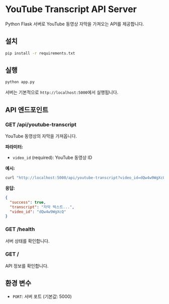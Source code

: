 # YouTube Transcript API Server

Python Flask 서버로 YouTube 동영상 자막을 가져오는 API를 제공합니다.

## 설치

```bash
pip install -r requirements.txt
```

## 실행

```bash
python app.py
```

서버는 기본적으로 `http://localhost:5000`에서 실행됩니다.

## API 엔드포인트

### GET /api/youtube-transcript

YouTube 동영상의 자막을 가져옵니다.

**파라미터:**
- `video_id` (required): YouTube 동영상 ID

**예시:**
```bash
curl "http://localhost:5000/api/youtube-transcript?video_id=dQw4w9WgXcQ"
```

**응답:**
```json
{
  "success": true,
  "transcript": "자막 텍스트...",
  "video_id": "dQw4w9WgXcQ"
}
```

### GET /health

서버 상태를 확인합니다.

### GET /

API 정보를 확인합니다.

## 환경 변수

- `PORT`: 서버 포트 (기본값: 5000)